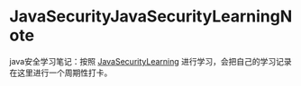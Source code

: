 # JavaSecurityJavaSecurityLearningNote
java安全学习笔记：按照 [JavaSecurityLearning](https://github.com/10cks/JavaSecurityLearning) 进行学习，会把自己的学习记录在这里进行一个周期性打卡。
